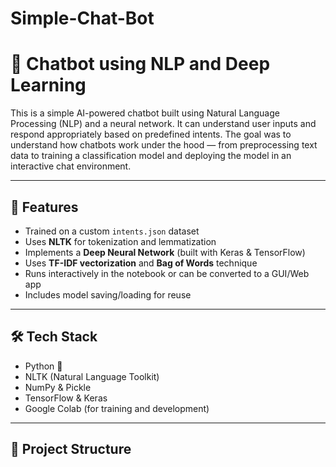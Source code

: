 # Simple-Chat-Bot

# 🤖 Chatbot using NLP and Deep Learning

This is a simple AI-powered chatbot built using Natural Language Processing (NLP) and a neural network. It can understand user inputs and respond appropriately based on predefined intents. The goal was to understand how chatbots work under the hood — from preprocessing text data to training a classification model and deploying the model in an interactive chat environment.

---

## 🧠 Features

- Trained on a custom `intents.json` dataset
- Uses **NLTK** for tokenization and lemmatization
- Implements a **Deep Neural Network** (built with Keras & TensorFlow)
- Uses **TF-IDF vectorization** and **Bag of Words** technique
- Runs interactively in the notebook or can be converted to a GUI/Web app
- Includes model saving/loading for reuse

---

## 🛠️ Tech Stack

- Python 🐍
- NLTK (Natural Language Toolkit)
- NumPy & Pickle
- TensorFlow & Keras
- Google Colab (for training and development)

---

## 📁 Project Structure

